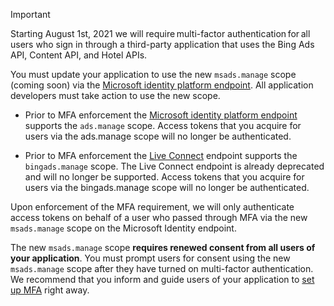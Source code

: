 > [!IMPORTANT]
> Starting August 1st, 2021 we will require multi-factor authentication for all users who sign in through a third-party application that uses the Bing Ads API, Content API, and Hotel APIs.
> 
> You must update your application to use the new ```msads.manage``` scope (coming soon) via the [Microsoft identity platform endpoint](authentication-oauth-identity-platform.md). All application developers must take action to use the new scope. 
> 
> - Prior to MFA enforcement the [Microsoft identity platform endpoint](authentication-oauth-identity-platform.md) supports the ```ads.manage``` scope. Access tokens that you acquire for users via the ads.manage scope will no longer be authenticated.
> 
> - Prior to MFA enforcement the [Live Connect](authentication-oauth-live-connect.md) endpoint supports the ```bingads.manage``` scope. The Live Connect endpoint is already deprecated and will no longer be supported. Access tokens that you acquire for users via the bingads.manage scope will no longer be authenticated.
> 
> Upon enforcement of the MFA requirement, we will only authenticate access tokens on behalf of a user who passed through MFA via the new ```msads.manage``` scope on the Microsoft Identity endpoint.
> 
> The new ```msads.manage``` scope **requires renewed consent from all users of your application**. You must prompt users for consent using the new ```msads.manage``` scope after they have turned on multi-factor authentication. We recommend that you inform and guide users of your application to [set up MFA](https://docs.microsoft.com/azure/active-directory/user-help/multi-factor-authentication-end-user-first-time#who-decides-if-you-use-this-feature) right away.